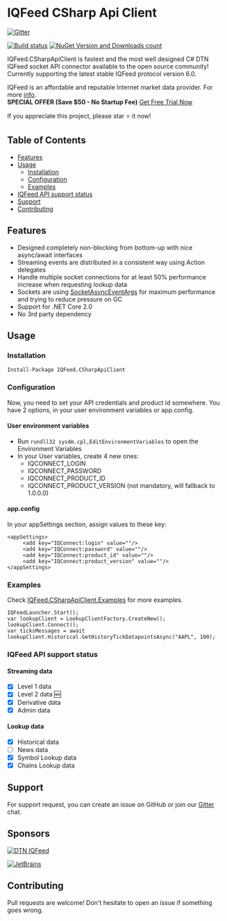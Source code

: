 # IQFeed CSharp Api Client

[![Gitter](https://badges.gitter.im/IQFeed-CSharpApiClient/public.svg)](https://gitter.im/IQFeed-CSharpApiClient/public)

[![Build status](https://ci.appveyor.com/api/projects/status/6u1f245xxvkri7s2/branch/master?svg=true)](https://ci.appveyor.com/project/mathpaquette/iqfeed-csharpapiclient/branch/master)
[![NuGet Version and Downloads count](https://buildstats.info/nuget/IQFeed.CSharpApiClient)](https://www.nuget.org/packages/IQFeed.CSharpApiClient)

IQFeed.CSharpApiClient is fastest and the most well designed C# DTN IQFeed socket API connector available to the open source community! Currently supporting the latest stable IQFeed protocol version 6.0.

IQFeed is an affordable and reputable Internet market data provider. For more [info](http://www.iqfeed.net/index.cfm?displayaction=developer&section=main).<br>
**SPECIAL OFFER (Save \$50 - No Startup Fee)** [Get Free Trial Now](https://www.iqfeed.net/trent/index.cfm?displayaction=start&promo=1996499)

If you appreciate this project, please star :star: it now!

## Table of Contents

- [Features](#features)
- [Usage](#usage)
  - [Installation](#installation)
  - [Configuration](#configuration)
  - [Examples](#examples)
- [IQFeed API support status](#iqfeed-api-support-status)
- [Support](#support)
- [Contributing](#contributing)

## Features

- Designed completely non-blocking from bottom-up with nice async/await interfaces
- Streaming events are distributed in a consistent way using Action delegates
- Handle multiple socket connections for at least 50% performance increase when requesting lookup data
- Sockets are using [SocketAsyncEventArgs](<https://msdn.microsoft.com/en-us/library/system.net.sockets.socketasynceventargs(v=vs.110).aspx>) for maximum performance and trying to reduce pressure on GC
- Support for .NET Core 2.0
- No 3rd party dependency

## Usage

### Installation

`Install-Package IQFeed.CSharpApiClient`

### Configuration

Now, you need to set your API credentials and product id somewhere. You have 2 options, in your user environment variables or app.config.

#### User environment variables

- Run `rundll32 sysdm.cpl,EditEnvironmentVariables` to open the Environment Variables
- In your User variables, create 4 new ones:
  - IQCONNECT_LOGIN
  - IQCONNECT_PASSWORD
  - IQCONNECT_PRODUCT_ID
  - IQCONNECT_PRODUCT_VERSION (not mandatory, will fallback to 1.0.0.0)

#### app.config

In your appSettings section, assign values to these key:

```
<appSettings>
     <add key="IQConnect:login" value=""/>
     <add key="IQConnect:password" value=""/>
     <add key="IQConnect:product_id" value=""/>
     <add key="IQConnect:product_version" value=""/>
</appSettings>
```

### Examples

Check [IQFeed.CSharpApiClient.Examples](https://github.com/mathpaquette/IQFeed.CSharpApiClient/tree/master/src/IQFeed.CSharpApiClient.Examples) for more examples.

```
IQFeedLauncher.Start();
var lookupClient = LookupClientFactory.CreateNew();
lookupClient.Connect();
var ticksMessages = await lookupClient.Historical.GetHistoryTickDatapointsAsync("AAPL", 100);
```

### IQFeed API support status

#### Streaming data

- [x] Level 1 data
- [x] Level 2 data :new:
- [x] Derivative data
- [x] Admin data

#### Lookup data

- [x] Historical data
- [ ] News data
- [x] Symbol Lookup data
- [x] Chains Lookup data

## Support

For support request, you can create an issue on GitHub or join our [Gitter](https://gitter.im/IQFeed-CSharpApiClient/public) chat.

## Sponsors

[![DTN IQFeed](https://www.iqfeed.net/images//iqfeed_logo.png)](https://www.iqfeed.net/trent/index.cfm?displayaction=start&promo=1996499)

[![JetBrains](https://upload.wikimedia.org/wikipedia/commons/1/1a/JetBrains_Logo_2016.svg)](https://www.jetbrains.com/?from=IQFeed.CSharpApiClient)

## Contributing

Pull requests are welcome! Don't hesitate to open an issue if something goes wrong.
